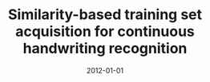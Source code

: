 ---
# Documentation: https://wowchemy.com/docs/managing-content/

title: Similarity-based training set acquisition for continuous handwriting recognition
subtitle: ''
summary: ''
authors:
- sas
- markowska-kaczmar
tags: []
categories: []
date: '2012-01-01'
lastmod: 2022-10-07T04:57:46Z
featured: false
draft: false

# Featured image
# To use, add an image named `featured.jpg/png` to your page's folder.
# Focal points: Smart, Center, TopLeft, Top, TopRight, Left, Right, BottomLeft, Bottom, BottomRight.
image:
  caption: ''
  focal_point: ''
  preview_only: false

# Projects (optional).
#   Associate this post with one or more of your projects.
#   Simply enter your project's folder or file name without extension.
#   E.g. `projects = ["internal-project"]` references `content/project/deep-learning/index.md`.
#   Otherwise, set `projects = []`.
projects: []
publishDate: '2022-10-07T04:57:45.567193Z'
publication_types:
- '2'
abstract: ''
publication: '*Information Sciences*'
doi: 10.1016/j.ins.2011.12.023
---